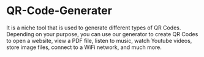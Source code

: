 # QR-Code-Generater
It is a niche tool that is used to generate different types of QR Codes. Depending on your purpose, you can use our generator to create QR Codes to open a website, view a PDF file, listen to music, watch Youtube videos, store image files, connect to a WiFi network, and much more.
